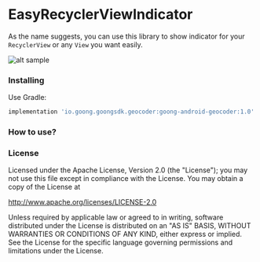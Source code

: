 # EasyRecyclerViewIndicator
As the name suggests, you can use this library to show indicator for your `RecyclerView` or any `View` you want easily.

![alt sample](https://user-images.githubusercontent.com/962484/51797528-f1fdd280-2237-11e9-93aa-33dcbb769f98.png)
### Installing
Use Gradle:
```gradle
implementation 'io.goong.goongsdk.geocoder:goong-android-geocoder:1.0'
```
### How to use?

### License
Licensed under the Apache License, Version 2.0 (the "License"); you may not use this file except in compliance with the License. You may obtain a copy of the License at

http://www.apache.org/licenses/LICENSE-2.0

Unless required by applicable law or agreed to in writing, software distributed under the License is distributed on an "AS IS" BASIS, WITHOUT WARRANTIES OR CONDITIONS OF ANY KIND, either express or implied. See the License for the specific language governing permissions and limitations under the License.
